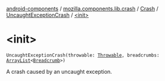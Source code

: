 [android-components](../../../index.md) / [mozilla.components.lib.crash](../../index.md) / [Crash](../index.md) / [UncaughtExceptionCrash](index.md) / [&lt;init&gt;](./-init-.md)

# &lt;init&gt;

`UncaughtExceptionCrash(throwable: `[`Throwable`](https://kotlinlang.org/api/latest/jvm/stdlib/kotlin/-throwable/index.html)`, breadcrumbs: `[`ArrayList`](https://kotlinlang.org/api/latest/jvm/stdlib/kotlin.collections/-array-list/index.html)`<`[`Breadcrumb`](../../-breadcrumb/index.md)`>)`

A crash caused by an uncaught exception.

